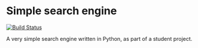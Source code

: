 Simple search engine
====================

[![Build Status](https://travis-ci.org/Neki/searchengine.svg?branch=master)](https://travis-ci.org/Neki/searchengine)

A very simple search engine written in Python, as part of a student project.
